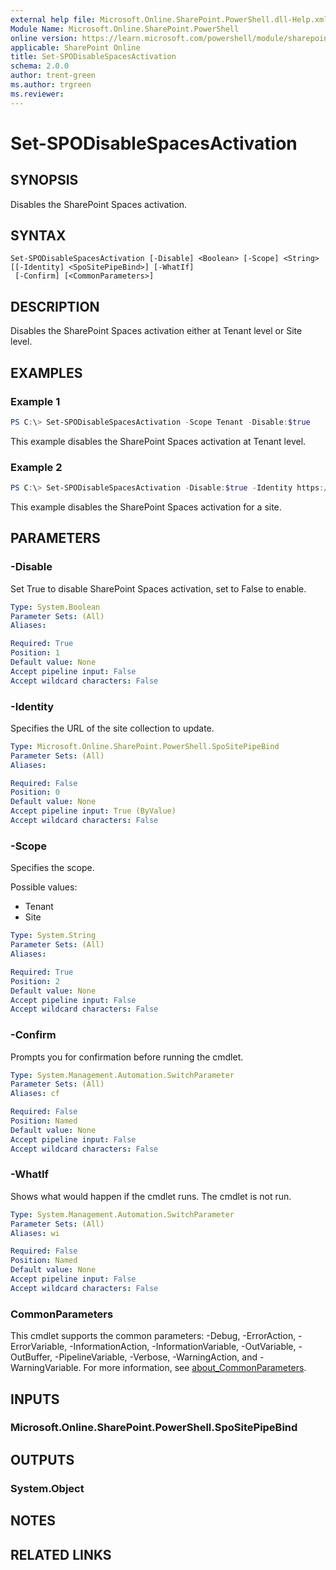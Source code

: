 ```yaml
---
external help file: Microsoft.Online.SharePoint.PowerShell.dll-Help.xml
Module Name: Microsoft.Online.SharePoint.PowerShell
online version: https://learn.microsoft.com/powershell/module/sharepoint-online/set-spodisablespacesactivation
applicable: SharePoint Online
title: Set-SPODisableSpacesActivation
schema: 2.0.0
author: trent-green
ms.author: trgreen
ms.reviewer:
---
```


# Set-SPODisableSpacesActivation

## SYNOPSIS
Disables the SharePoint Spaces activation.

## SYNTAX

```
Set-SPODisableSpacesActivation [-Disable] <Boolean> [-Scope] <String> [[-Identity] <SpoSitePipeBind>] [-WhatIf]
 [-Confirm] [<CommonParameters>]
```

## DESCRIPTION
Disables the SharePoint Spaces activation either at Tenant level or Site level.

## EXAMPLES

### Example 1
```powershell
PS C:\> Set-SPODisableSpacesActivation -Scope Tenant -Disable:$true
```

This example disables the SharePoint Spaces activation at Tenant level.

### Example 2
```powershell
PS C:\> Set-SPODisableSpacesActivation -Disable:$true -Identity https://contoso.sharepoint.com/sites/Marketing -Scope Site
```

This example disables the SharePoint Spaces activation for a site.


## PARAMETERS

### -Disable
Set True to disable SharePoint Spaces activation, set to False to enable.

```yaml
Type: System.Boolean
Parameter Sets: (All)
Aliases:

Required: True
Position: 1
Default value: None
Accept pipeline input: False
Accept wildcard characters: False
```

### -Identity
Specifies the URL of the site collection to update.

```yaml
Type: Microsoft.Online.SharePoint.PowerShell.SpoSitePipeBind
Parameter Sets: (All)
Aliases:

Required: False
Position: 0
Default value: None
Accept pipeline input: True (ByValue)
Accept wildcard characters: False
```

### -Scope
Specifies the scope.

Possible values:
- Tenant
- Site

```yaml
Type: System.String
Parameter Sets: (All)
Aliases:

Required: True
Position: 2
Default value: None
Accept pipeline input: False
Accept wildcard characters: False
```

### -Confirm
Prompts you for confirmation before running the cmdlet.

```yaml
Type: System.Management.Automation.SwitchParameter
Parameter Sets: (All)
Aliases: cf

Required: False
Position: Named
Default value: None
Accept pipeline input: False
Accept wildcard characters: False
```

### -WhatIf
Shows what would happen if the cmdlet runs.
The cmdlet is not run.

```yaml
Type: System.Management.Automation.SwitchParameter
Parameter Sets: (All)
Aliases: wi

Required: False
Position: Named
Default value: None
Accept pipeline input: False
Accept wildcard characters: False
```

### CommonParameters
This cmdlet supports the common parameters: -Debug, -ErrorAction, -ErrorVariable, -InformationAction, -InformationVariable, -OutVariable, -OutBuffer, -PipelineVariable, -Verbose, -WarningAction, and -WarningVariable. For more information, see [about_CommonParameters](https://go.microsoft.com/fwlink/?LinkID=113216).

## INPUTS

### Microsoft.Online.SharePoint.PowerShell.SpoSitePipeBind

## OUTPUTS

### System.Object

## NOTES

## RELATED LINKS

